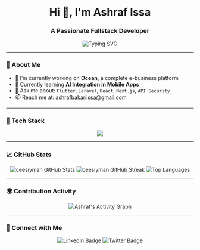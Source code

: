<h1 align="center">Hi 👋, I'm Ashraf Issa</h1>

<h3 align="center">A Passionate Fullstack Developer</h3>

<p align="center">
  <img src="https://readme-typing-svg.herokuapp.com?font=Fira+Code&weight=500&pause=1000&center=true&vCenter=true&width=435&lines=Fullstack+Web+%26+Mobile+Developer;Laravel+%7C+Flutter+%7C+React+%7C+Next.js;Building+secure+and+scalable+apps" alt="Typing SVG" />
</p>

---

### 🧠 About Me

- 🔭 I’m currently working on **Ocean**, a complete e-business platform  
- 🌱 Currently learning **AI Integration in Mobile Apps**  
- 💬 Ask me about: `Flutter`, `Laravel`, `React`, `Next.js`, `API Security`  
- 📫 Reach me at: [ashrafbakariissa@gmail.com](mailto:ashrafbakariissa@gmail.com)

---

### 🚀 Tech Stack

<p align="center">
  <img src="https://skillicons.dev/icons?i=flutter,laravel,react,nextjs,js,ts,html,css,bootstrap,java,mysql,firebase" />
</p>

---

### 📈 GitHub Stats

<p align="center">
  <img src="https://github-readme-stats.vercel.app/api?username=ceesiyman&show_icons=true&theme=tokyonight&include_all_commits=true&count_private=true&hide_rank=false" alt="ceesiyman GitHub Stats" />
  <img src="https://github-readme-streak-stats.herokuapp.com/?user=ceesiyman&theme=tokyonight" alt="ceesiyman GitHub Streak" />
  <img src="https://github-readme-stats.vercel.app/api/top-langs/?username=ceesiyman&layout=compact&theme=tokyonight" alt="Top Languages" />
</p>

---

### 🌍 Contribution Activity

<p align="center">
  <img src="https://github-readme-activity-graph.vercel.app/graph?username=ceesiyman&theme=tokyo-night&area=true&hide_border=true" alt="Ashraf's Activity Graph" />
</p>

---

### 🔗 Connect with Me

<p align="center">
  <a href="https://www.linkedin.com/in/ashrafissa" target="_blank">
    <img src="https://img.shields.io/badge/LinkedIn-blue?style=for-the-badge&logo=linkedin" alt="LinkedIn Badge"/>
  </a>
  <a href="https://x.com/iyman_ashraf" target="_blank">
    <img src="https://img.shields.io/badge/Twitter-1DA1F2?style=for-the-badge&logo=twitter" alt="Twitter Badge"/>
  </a>
</p>
